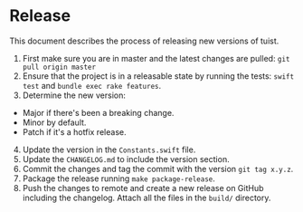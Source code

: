 # Release

This document describes the process of releasing new versions of tuist.

1.  First make sure you are in master and the latest changes are pulled: `git pull origin master`
2.  Ensure that the project is in a releasable state by running the tests: `swift test` and `bundle exec rake features`.
3.  Determine the new version:

- Major if there's been a breaking change.
- Minor by default.
- Patch if it's a hotfix release.

4.  Update the version in the `Constants.swift` file.
5.  Update the `CHANGELOG.md` to include the version section.
6.  Commit the changes and tag the commit with the version `git tag x.y.z`.
7.  Package the release running `make package-release`.
8.  Push the changes to remote and create a new release on GitHub including the changelog. Attach all the files in the `build/` directory.
